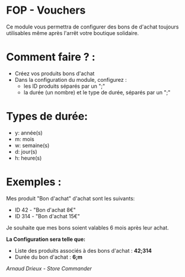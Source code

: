 # FOP - Vouchers
Ce module vous permettra de configurer des bons de d'achat toujours  
utilisables même après l'arrêt votre boutique solidaire.

# Comment faire ? :
-  Créez vos produits bons d'achat
-  Dans la configuration du module, configurez :
   - les ID produits séparés par un ";"
   - la durée (un nombre) et le type de durée, séparés par un ";"
# Types de durée:
- y: année(s)
- m: mois
- w: semaine(s)
- d: jour(s)
- h: heure(s)

# Exemples :
Mes produit "Bon d'achat" d'achat sont les suivants:
- ID 42 - "Bon d'achat 8€"
- ID 314 - "Bon d'achat 15€"

Je souhaite que mes bons soient valables 6 mois après leur achat.

**La Configuration sera telle que:**
- Liste des produits associés à des bons d'achat : **42;314**
- Durée du bon d'achat : **6;m**


*Arnaud Drieux - Store Commander*